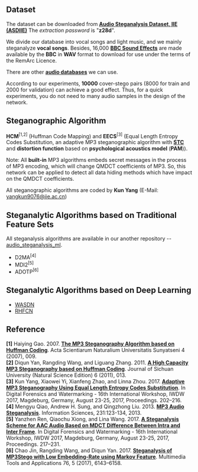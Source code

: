 ## Dataset
The dataset can be downloaded from [**Audio Steganalysis Dataset, IIE (ASDIIE)**](https://pan.baidu.com/s/1rYCzJRksHkgbOOYI9MqQjA)
The *extraction password* is "**z28d**".

We divide our database into vocal songs and light music, and we mainly steganalyze **vocal songs**.
Besides, 16,000 [**BBC Sound Effects**](http://bbcsfx.acropolis.org.uk/) are made available by the **BBC** in **WAV** format to download for use under the terms of the RemArc Licence.

There are other [**audio databases**](https://github.com/Charleswyt/tf_audio_steganalysis/blob/master/paper/audio_database.md) we can use.

According to our experiments, **10000** cover-stego pairs (8000 for train and 2000 for validation) can achieve a good effect. Thus, for a quick experiments, you do not need to many audio samples in the design of the network.

## Steganographic Algorithm
**HCM**<sup>[1,2]</sup> (Huffman Code Mapping) and **EECS**<sup>[3]</sup> (Equal Length Entropy Codes Substitution, an adaptive MP3 steganographic algorithm with [**STC**](http://dde.binghamton.edu/download/syndrome/) and **distortion function** based on **psychological acoustics model** (**PAM**)).

Note: All **built-in** MP3 algorithms embeds secret messages in the process of MP3 encoding, which will change QMDCT coefficients of MP3. So, this network can be applied to detect all data hiding methods which have impact on the QMDCT coefficients.

All steganographic algorithms are coded by **Kun Yang** (E-Mail: yangkun9076@iie.ac.cn)

## Steganalytic Algorithms based on Traditional Feature Sets
All steganalysis algorithms are available in our another repository -- [audio_steganalysis_ml](https://github.com/Charleswyt/audio_steganalysis_ml).
* D2MA<sup>[4]</sup>
* MDI2<sup>[5]</sup>
* ADOTP<sup>[6]</sup>

## Steganalytic Algorithms based on Deep Learning
* [WASDN](https://github.com/Charleswyt/tf_audio_steganalysis/tree/master/paper/CNN-based%20Steganalysis%20of%20MP3%20Steganography%20in%20the%20Entropy%20Code%20Domain)
* [RHFCN](https://github.com/Charleswyt/tf_audio_steganalysis/tree/master/paper/RHFCN%EF%BC%9AFully%20CNN-based%20Steganalysis%20of%20MP3%20with%20Rich%20High-Pass%20Filtering)

## Reference
**[1]** Haiying Gao. 2007. [**The MP3 Steganography Algorithm based on Huffman Coding**](https://www.researchgate.net/publication/290779951_The_MP3_steganography_algorithm_based_on_huffman_coding). Acta Scientiarum Naturalium Universitatis Sunyatseni 4 (2007), 009. <br>
**[2]** Diqun Yan, Rangding Wang, and Liguang Zhang. 2011. [**A High Capacity MP3 Steganography based on Huffman Coding**](http://xueshu.baidu.com/s?wd=paperuri%3A%2847ca19607f5dfdde6cbc1fca4f6dc5ad%29&filter=sc_long_sign&tn=SE_xueshusource_2kduw22v&sc_vurl=http%3A%2F%2Fen.cnki.com.cn%2FArticle_en%2FCJFDTotal-SCDX201106013.htm&ie=utf-8&sc_us=17794155201621866322). Journal of Sichuan University (Natural Science Edition) 6 (2011), 013. <br>
**[3]** Kun Yang, Xiaowei Yi, Xianfeng Zhao, and Linna Zhou. 2017. [**Adaptive MP3 Steganography Using Equal Length Entropy Codes Substitution**](https://link.springer.com/chapter/10.1007/978-3-319-64185-0_16). In Digital Forensics and Watermarking - 16th International Workshop, IWDW 2017, Magdeburg, Germany, August 23-25, 2017, Proceedings. 202–216. <br>
**[4]** Mengyu Qiao, Andrew H. Sung, and Qingzhong Liu. 2013. [**MP3 Audio Steganalysis**](http://xueshu.baidu.com/s?wd=paperuri%3A%28baa2297b4d905e182d8c02ea52851247%29&filter=sc_long_sign&tn=SE_xueshusource_2kduw22v&sc_vurl=http%3A%2F%2Fdl.acm.org%2Fcitation.cfm%3Fid%3D2442161.2442240&ie=utf-8&sc_us=14226838812282894210). Information Sciences, 231:123-134, 2013. <br>
**[5]** Yanzhen Ren, Qiaochu Xiong, and Lina Wang. 2017. [**A Steganalysis Scheme for AAC Audio Based on MDCT Difference Between Intra and Inter Frame**](https://link.springer.com/chapter/10.1007%2F978-3-319-64185-0_17). In Digital Forensics and Watermarking - 16th International Workshop, IWDW 2017, Magdeburg, Germany, August 23-25, 2017, Proceedings. 217–231. <br>
**[6]** Chao Jin, Rangding Wang, and Diqun Yan. 2017. [**Steganalysis of MP3Stego with Low Embedding-Rate using Markov Feature**](https://link.springer.com/article/10.1007%2Fs11042-016-3264-y). Multimedia Tools and Applications 76, 5 (2017), 6143–6158. <br>